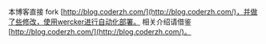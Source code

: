 本博客直接 fork [http://blog.coderzh.com/](http://blog.coderzh.com/)，并做了些修改，使用wercker进行自动化部署。 相关介绍请借鉴[http://blog.coderzh.com/](http://blog.coderzh.com/)。

